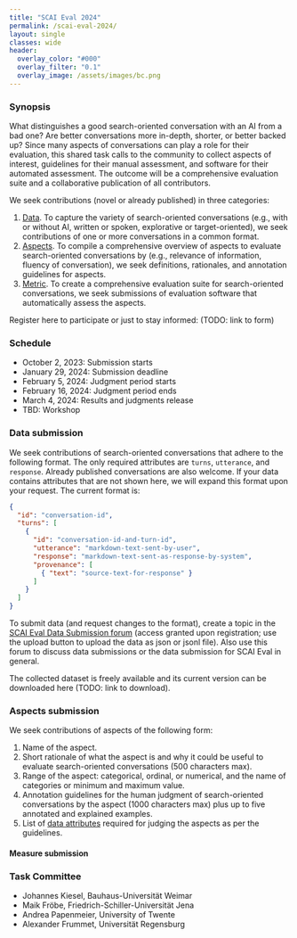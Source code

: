 ```yaml
---
title: "SCAI Eval 2024"
permalink: /scai-eval-2024/
layout: single
classes: wide
header:
  overlay_color: "#000"
  overlay_filter: "0.1"
  overlay_image: /assets/images/bc.png
---
```


### Synopsis
What distinguishes a good search-oriented conversation with an AI from a bad one? Are better conversations more in-depth, shorter, or better backed up? Since many aspects of conversations can play a role for their evaluation, this shared task calls to the community to collect aspects of interest, guidelines for their manual assessment, and software for their automated assessment. The outcome will be a comprehensive evaluation suite and a collaborative publication of all contributors. 

We seek contributions (novel or already published) in three categories:
1. [Data](#data-submission). To capture the variety of search-oriented conversations (e.g., with or without AI, written or spoken, explorative or target-oriented), we seek contributions of one or more conversations in a common format.
2. [Aspects](#aspect-submission). To compile a comprehensive overview of aspects to evaluate search-oriented conversations by (e.g., relevance of information, fluency of conversation), we seek definitions, rationales, and annotation guidelines for aspects.
3. [Metric](#metric-submission). To create a comprehensive evaluation suite for search-oriented conversations, we seek submissions of evaluation software that automatically assess the aspects.

Register here to participate or just to stay informed: (TODO: link to form)


### Schedule
* October 2, 2023: Submission starts
* January 29, 2024: Submission deadline
* February 5, 2024: Judgment period starts
* February 16, 2024: Judgment period ends
* March 4, 2024: Results and judgments release
* TBD: Workshop


### Data submission
We seek contributions of search-oriented conversations that adhere to the following format. The only required attributes are <code>turns</code>, <code>utterance</code>, and <code>response</code>. Already published conversations are also welcome. If your data contains attributes that are not shown here, we will expand this format upon your request. The current format is:

```json
{
  "id": "conversation-id",
  "turns": [
    {
      "id": "conversation-id-and-turn-id",
      "utterance": "markdown-text-sent-by-user",
      "response": "markdown-text-sent-as-response-by-system",
      "provenance": [ 
        { "text": "source-text-for-response" }
      ]
    }
  ]
}
```

To submit data (and request changes to the format), create a topic in the [SCAI Eval Data Submission forum](https://www.tira.io/c/scai/scai-eval-data-submission/12) (access granted upon registration; use the upload button to upload the data as json or jsonl file). Also use this forum to discuss data submissions or the data submission for SCAI Eval in general.

The collected dataset is freely available and its current version can be downloaded here (TODO: link to download).


### Aspects submission
We seek contributions of aspects of the following form:
1. Name of the aspect.
2. Short rationale of what the aspect is and why it could be useful to evaluate search-oriented conversations (500 characters max).
3. Range of the aspect: categorical, ordinal, or numerical, and the name of categories or minimum and maximum value.
4. Annotation guidelines for the human judgment of search-oriented conversations by the aspect (1000 characters max) plus up to five annotated and explained examples.
5. List of [data attributes](#data-submission) required for judging the aspects as per the guidelines.


#### Measure submission


### Task Committee
* Johannes Kiesel, Bauhaus-Universität Weimar
* Maik Fröbe, Friedrich-Schiller-Universität Jena
* Andrea Papenmeier, University of Twente
* Alexander Frummet, Universität Regensburg


